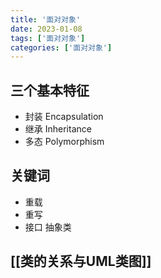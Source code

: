 ```yaml
---
title: '面对对象'
date: 2023-01-08
tags: ['面对对象']
categories: ['面对对象']
---
```


## 三个基本特征

- 封装 Encapsulation
- 继承 Inheritance
- 多态 Polymorphism

## 关键词
- 重载 
- 重写
- 接口 抽象类

## [[类的关系与UML类图]]
